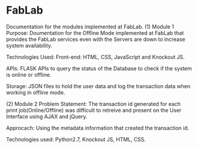 # FabLab
Documentation for the modules implemented at FabLab.
(1) Module 1
Purpose: Doumentation for the Offline Mode implemented at FabLab that provides the FabLab services even with the Servers are down to increase system availability.

Technologies Used: Front-end: HTML, CSS, JavaScript and Knockout JS.

APIs: FLASK APIs to query the status of the Database to check if the system is online or offline.

Storage: JSON files to hold the user data and log the transaction data when working in offline mode.

(2) Module 2
Problem Statement: The transaction id generated for each print job(Online/Offline) was difficult to retreive and present on the User Interface using AJAX and jQuery.

Approcach: Using the metadata information that created the transaction id.

Technologies used: Python2.7, Knockout JS, HTML, CSS.
